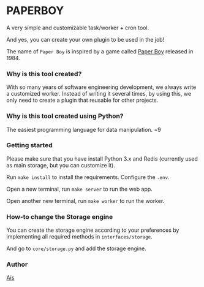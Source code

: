 # PAPERBOY

A very simple and customizable task/worker + cron tool. 

And yes, you can create your own plugin to be used in the job!

The name of `Paper Boy` is inspired by a game called [Paper Boy](https://www.google.com/search?client=firefox-b-d&q=paper+boy+game) released in 1984.

### Why is this tool created?

With so many years of software engineering development, we always write a customized worker.
Instead of writing it several times, by using this, we only need to create a plugin that reusable for other projects.

### Why is this tool created using Python?

The easiest programming language for data manipulation. =9

### Getting started

Please make sure that you have install Python 3.x and Redis (currently used as main storage, but you can customize it).

Run `make install` to install the requirements. Configure the `.env`.

Open a new terminal, run `make server` to run the web app.

Open another new terminal, run `make worker` to run the worker.

### How-to change the Storage engine

You can create the storage engine according to your preferences by implementing all required methods in `interfaces/storage`.

And go to `core/storage.py` and add the storage engine.

### Author

[Ais](https://github.com/madebyais)
